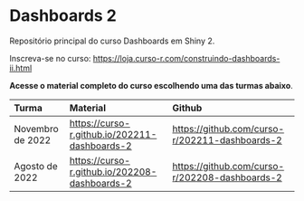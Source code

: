 
# Dashboards 2

<!-- README.md is generated from README.Rmd. Please edit that file -->

Repositório principal do curso Dashboards em Shiny 2.

Inscreva-se no curso:
<https://loja.curso-r.com/construindo-dashboards-ii.html>

**Acesse o material completo do curso escolhendo uma das turmas
abaixo**.

| Turma            | Material                                        | Github                                           |
|:-----------------|:------------------------------------------------|:-------------------------------------------------|
| Novembro de 2022 | <https://curso-r.github.io/202211-dashboards-2> | <https://github.com/curso-r/202211-dashboards-2> |
| Agosto de 2022   | <https://curso-r.github.io/202208-dashboards-2> | <https://github.com/curso-r/202208-dashboards-2> |
